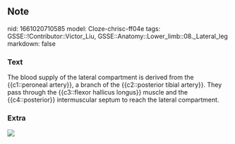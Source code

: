 ## Note
nid: 1661020710585
model: Cloze-chrisc-ff04e
tags: GSSE::!Contributor::Victor_Liu, GSSE::Anatomy::Lower_limb::08._Lateral_leg
markdown: false

### Text
The blood supply of the lateral compartment is derived from the {{c1::peroneal artery}}, a branch of the {{c2::posterior tibial artery}}. They pass through the {{c3::flexor hallicus longus}} muscle and the {{c4::posterior}} intermuscular septum to reach the lateral compartment.

### Extra
<img src="paste-eba6095ea443498fa063eaf0eadca2ba0c071a26.jpg">
